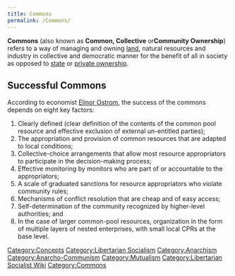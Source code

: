 ```yaml
---
title: Commons
permalink: /Commons/
---
```


**Commons** (also known as **Common, Collective** or**Community
Ownership**) refers to a way of managing and owning
[land](land "wikilink"), natural resources and industry in collective
and democratic manner for the benefit of all in society as opposed to
[state](state "wikilink") or [private
ownership](Private_Ownership "wikilink").

## Successful Commons

According to economist [Elinor Ostrom](Elinor_Ostrom "wikilink"), the
success of the commons depends on eight key factors:

1.  Clearly defined (clear definition of the contents of the common pool
    resource and effective exclusion of external un-entitled parties);
2.  The appropriation and provision of common resources that are adapted
    to local conditions;
3.  Collective-choice arrangements that allow most resource
    appropriators to participate in the decision-making process;
4.  Effective monitoring by monitors who are part of or accountable to
    the appropriators;
5.  A scale of graduated sanctions for resource appropriators who
    violate community rules;
6.  Mechanisms of conflict resolution that are cheap and of easy access;
7.  Self-determination of the community recognized by higher-level
    authorities; and
8.  In the case of larger common-pool resources, organization in the
    form of multiple layers of nested enterprises, with small local CPRs
    at the base level.

[Category:Concepts](Category:Concepts "wikilink") [Category:Libertarian
Socialism](Category:Libertarian_Socialism "wikilink")
[Category:Anarchism](Category:Anarchism "wikilink")
[Category:Anarcho-Communism](Category:Anarcho-Communism "wikilink")
[Category:Mutualism](Category:Mutualism "wikilink")
[Category:Libertarian Socialist
Wiki](Category:Libertarian_Socialist_Wiki "wikilink")
[Category:Commons](Category:Commons "wikilink")